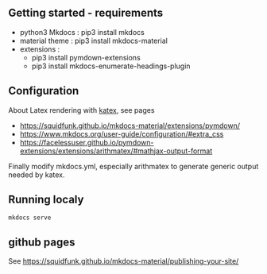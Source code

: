 ## Getting started - requirements

- python3 Mkdocs : pip3 install mkdocs
- material theme : pip3 install mkdocs-material
- extensions :
   - pip3 install pymdown-extensions
   - pip3 install mkdocs-enumerate-headings-plugin


## Configuration

About Latex rendering with [katex](https://katex.org/), see pages
  - https://squidfunk.github.io/mkdocs-material/extensions/pymdown/
  - https://www.mkdocs.org/user-guide/configuration/#extra_css
  - https://facelessuser.github.io/pymdown-extensions/extensions/arithmatex/#mathjax-output-format

Finally modify mkdocs.yml, especially arithmatex to generate generic output needed by katex.

## Running localy

```shell
mkdocs serve
```

## github pages

See https://squidfunk.github.io/mkdocs-material/publishing-your-site/
